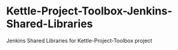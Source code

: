 # Kettle-Project-Toolbox-Jenkins-Shared-Libraries
Jenkins Shared Libraries for Kettle-Project-Toolbox project
